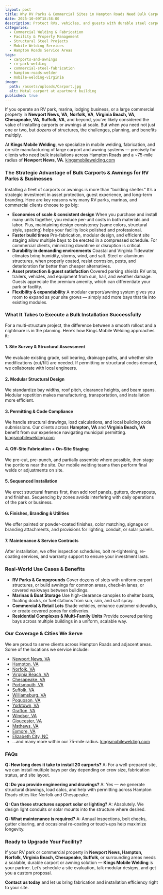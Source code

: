 ```yaml
---
layout: post
title: Why RV Parks & Commercial Sites in Hampton Roads Need Bulk Carports & Awnings — And How Kings Mobile Welding Delivers
date: 2025-10-09T18:58:00
description: Protect RVs, vehicles, and guests with durable steel carports and awnings across Hampton Roads. Kings Mobile Welding designs and installs bulk structures for RV parks, marinas, and commercial properties in Newport News, Norfolk, Virginia Beach, Chesapeake, Hampton, Suffolk, and beyond.
categories:
  - Commercial Welding & Fabrication
  - Facility & Property Management
  - Structural Steel Projects
  - Mobile Welding Services
  - Hampton Roads Service Areas
tags:
  - carports-and-awnings
  - rv-park-welding
  - commercial-steel-fabrication
  - hampton-roads-welder
  - mobile-welding-virginia
image:
  path: /assets/uploads/Carport.jpg
  alt: Metal carport at apartment building
published: true
---
```

If you operate an RV park, marina, lodging business, or a large commercial property in **Newport News, VA**, **Norfolk, VA**, **Virginia Beach, VA**, **Chesapeake, VA**, **Suffolk, VA**, and beyond, you’ve likely considered the value of installing carports or awnings at scale. But when you need not just one or two, but _dozens_ of structures, the challenges, planning, and benefits multiply.

At **Kings Mobile Welding**, we specialize in mobile welding, fabrication, and on-site manufacturing of large carport and awning systems — precisely for clients who need bulk installations across Hampton Roads and a \~75-mile radius of **Newport News, VA**. [kingsmobilewelding.com](https://www.kingsmobilewelding.com/areas)

### The Strategic Advantage of Bulk Carports & Awnings for RV Parks & Businesses

Installing a fleet of carports or awnings is more than “building shelter.” It’s a strategic investment in asset protection, guest experience, and long-term branding. Here are key reasons why many RV parks, marinas, and commercial clients choose to go big:

- **Economies of scale & consistent design**
When you purchase and install many units together, you reduce per-unit costs in both materials and labor. Plus, maintaining design consistency (same colors, structural style, spacing) helps your facility look polished and professional.
- **Faster build times**
Pre-fabrication, modular design, and efficient site staging allow multiple bays to be erected in a compressed schedule. For commercial clients, minimizing downtime or disruption is critical.
- **Durability in demanding environments**
Coastal and Virginia Tidewater climates bring humidity, storms, wind, and salt. Steel or aluminum structures, when properly coated, resist corrosion, pests, and deterioration far better than cheaper alternatives.
- **Asset protection & guest satisfaction**
Covered parking shields RV units, trailers, vehicles, and equipment from sun, hail, and weather damage. Guests appreciate the premium amenity, which can differentiate your park or facility.
- **Flexibility & expandability**
A modular carport/awning system gives you room to expand as your site grows — simply add more bays that tie into existing modules.

### What It Takes to Execute a Bulk Installation Successfully

For a multi-structure project, the difference between a smooth rollout and a nightmare is in the planning. Here’s how Kings Mobile Welding approaches it:

#### 1. Site Survey & Structural Assessment

We evaluate existing grade, soil bearing, drainage paths, and whether site modifications (cut/fill) are needed. If permitting or structural codes demand, we collaborate with local engineers.

#### 2. Modular Structural Design

We standardize bay widths, roof pitch, clearance heights, and beam spans. Modular repetition makes manufacturing, transportation, and installation more efficient.

#### 3. Permitting & Code Compliance

We handle structural drawings, load calculations, and local building code submissions. Our clients across **Hampton, VA** and **Virginia Beach, VA** benefit from our experience navigating municipal permitting. [kingsmobilewelding.com](https://www.kingsmobilewelding.com/areas)

#### 4. Off-Site Fabrication + On-Site Staging

We pre-cut, pre-punch, and partially assemble where possible, then stage the portions near the site. Our mobile welding teams then perform final welds or adjustments on site.

#### 5. Sequenced Installation

We erect structural frames first, then add roof panels, gutters, downspouts, and finishes. Sequencing by zones avoids interfering with daily operations of the park or business.

#### 6. Finishes, Branding & Utilities

We offer painted or powder-coated finishes, color matching, signage or branding attachments, and provisions for lighting, conduit, or solar panels.

#### 7. Maintenance & Service Contracts

After installation, we offer inspection schedules, bolt re-tightening, re-coating services, and warranty support to ensure your investment lasts.

### Real-World Use Cases & Benefits

- **RV Parks & Campgrounds**
Cover dozens of slots with uniform carport structures, or build awnings for common areas, check-in lanes, or covered walkways between buildings.
- **Marinas & Boat Storage**
Use high-clearance canopies to shelter boats, floating docks, or fuel stations from sun, rain, and salt spray.
- **Commercial & Retail Lots**
Shade vehicles, enhance customer sidewalks, or create covered zones for deliveries.
- **Residential Complexes & Multi-Family Units**
Provide covered parking bays across multiple buildings in a uniform, scalable way.

### Our Coverage & Cities We Serve

We are proud to serve clients across Hampton Roads and adjacent areas. Some of the locations we service include:

- [Newport News, VA](https://www.kingsmobilewelding.com/areas?utm_source=chatgpt.com)
- [Hampton, VA](https://www.kingsmobilewelding.com/areas?utm_source=chatgpt.com)
- [Norfolk, VA](https://www.kingsmobilewelding.com/areas?utm_source=chatgpt.com)
- [Virginia Beach, VA](https://www.kingsmobilewelding.com/areas?utm_source=chatgpt.com)
- [Chesapeake, VA](https://www.kingsmobilewelding.com/areas?utm_source=chatgpt.com)
- [Portsmouth, VA](https://www.kingsmobilewelding.com/areas?utm_source=chatgpt.com)
- [Suffolk, VA](https://www.kingsmobilewelding.com/areas?utm_source=chatgpt.com)
- [Williamsburg, VA](https://www.kingsmobilewelding.com/areas?utm_source=chatgpt.com)
- [Poquoson, VA](https://www.kingsmobilewelding.com/areas?utm_source=chatgpt.com)
- [Yorktown, VA](https://www.kingsmobilewelding.com/areas?utm_source=chatgpt.com)
- [Grafton, VA](https://www.kingsmobilewelding.com/areas?utm_source=chatgpt.com)
- [Windsor, VA](https://www.kingsmobilewelding.com/areas?utm_source=chatgpt.com)
- [Gloucester, VA](https://www.kingsmobilewelding.com/areas?utm_source=chatgpt.com)
- [Mathews, VA](https://www.kingsmobilewelding.com/areas?utm_source=chatgpt.com)
- [Exmore, VA](https://www.kingsmobilewelding.com/areas?utm_source=chatgpt.com)
- [Elizabeth City, NC](https://www.kingsmobilewelding.com/areas?utm_source=chatgpt.com)
- …and many more within our 75-mile radius. [kingsmobilewelding.com](https://www.kingsmobilewelding.com/areas)

### FAQs

**Q: How long does it take to install 20 carports?**
A: For a well-prepared site, we can install multiple bays per day depending on crew size, fabrication status, and site layout.

**Q: Do you provide engineering and drawings?**
A: Yes — we generate structural drawings, load calcs, and help with permitting across Hampton Roads cities like Norfolk and Chesapeake.

**Q: Can these structures support solar or lighting?**
A: Absolutely. We design light conduits or solar mounts into the structure where desired.

**Q: What maintenance is required?**
A: Annual inspections, bolt checks, gutter clearing, and occasional re-coating or touch-ups help maximize longevity.

### Ready to Upgrade Your Facility?

If your RV park or commercial property in **Newport News, Hampton, Norfolk, Virginia Beach, Chesapeake, Suffolk**, or surrounding areas needs a scalable, durable carport or awning solution — **Kings Mobile Welding** is your partner. Let’s schedule a site evaluation, talk modular designs, and get you a custom proposal.

**Contact us today** and let us bring fabrication and installation efficiency right to your site.
